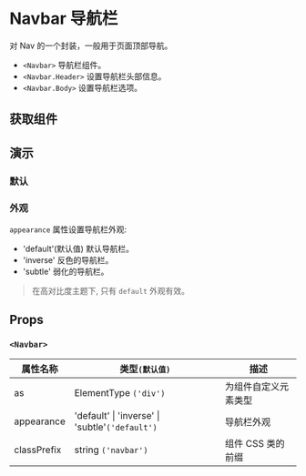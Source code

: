 # Navbar 导航栏

对 Nav 的一个封装，一般用于页面顶部导航。

- `<Navbar>` 导航栏组件。
- `<Navbar.Header>` 设置导航栏头部信息。
- `<Navbar.Body>` 设置导航栏选项。

## 获取组件

<!--{include:(components/navbar/fragments/import.md)`}-->

## 演示

### 默认

<!--{include:`basic.md`}-->

### 外观

`appearance` 属性设置导航栏外观:

- 'default'(默认值) 默认导航栏。
- 'inverse' 反色的导航栏。
- 'subtle' 弱化的导航栏。

> 在高对比度主题下, 只有 `default` 外观有效。

<!--{include:`appearance.md`}-->

## Props

### `<Navbar>`

| 属性名称    | 类型`(默认值)`                                          | 描述                 |
| ----------- | ------------------------------------------------------- | -------------------- |
| as          | ElementType `('div')`                                   | 为组件自定义元素类型 |
| appearance  | 'default' &#124; 'inverse' &#124; 'subtle'`('default')` | 导航栏外观           |
| classPrefix | string `('navbar')`                                     | 组件 CSS 类的前缀    |
